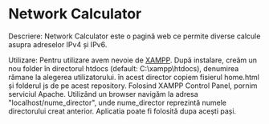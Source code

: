 # Network Calculator

Descriere:
  Network Calculator este o pagină web ce permite diverse calcule asupra adreselor IPv4 și IPv6.
  
Utilizare:
  Pentru utilizare avem nevoie de [XAMPP](https://link-url-here.org). După instalare, creăm un nou folder în directorul htdocs (default: C:\xampp\htdocs), denumirea rămane la alegerea utilizatorului. în acest director copiem fisierul home.html și folderul js de pe acest repository. Folosind XAMPP Control Panel, pornim serviciul Apache. Utilizând un browser navigăm la adresa "localhost/nume_director", unde nume_director reprezintă numele directorului creat anterior. Aplicatia poate fi folosită dupa acești pași.

